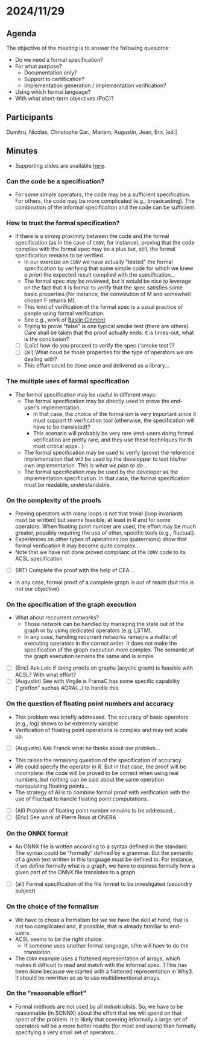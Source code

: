 # 2024/11/29

## Agenda

The objective of the meeting is to answer the following quesiotns:
- Do we need a formal specification?
- For what purpose?
  - Documentation only?
  - Support to certification?
  - Implementation generation / implementation verification?
- Using which formal language?
- With what short-term objectives (PoC)?

## Participants

Dumitru, Nicolas, Christophe Gar., Mariem, Augustin, Jean, Eric [ed.]

## Minutes
- Supporting slides are available [here](./slides-29-11.pdf).

### Can the code be a specification?
- For some simple operators, the code may be a sufficient specification. For others, the code may be more complicated (e.g., broadcasting). The combination of the informal specificaiton and the code can be sufficient.
### How to trust the formal specification?
- If there is a strong proximity between the code and the formal specification (as in the case of `CONV`, for instance), proving that the code complies with the formal spec may be a plus but, still, the formal specification remains to be verified.
  - In our exercize on `CONV` we have actually "tested" the formal specification by verifying that some simple code for which we knew *a priori* the expected result complied with the specification...
  - The formal spec may be reviewed, but it woiuld be nice to leverage on the fact that it is formal to verify that the spec satisfies some basic properties (for instance, the convolution of M and somewhell chosen F returns M).  
  - This kind of verification of the formal spec is a usual practice of people using formal verification. 
  - See e.g., work of [Basile Clément](https://basile.clement.pm/thesis.html)
  - Trying to prove "false" is one typical smoke test (there are others). Care shall be taken that the proof actually ends: it is times-out, what is the conclusion?
  - [ ] (Loïc) how do you proceed to verify the spec ('smoke test')?
  - [ ] (all) What coud be those properties for the type of operators we are dealing with?
  - This effort could be done once and delivered as a library...
### The multiple uses of formal specification
- The formal specification may be useful in different ways:
  - The formal specification may be directly used to prove the end-user's implementation. 
    - In that case, the choice of the formalism is very important since it must support th verification tool (otherwise, the specification will have to be translated)?
    - This scenario will probably be very rare (end-users doing formal verification are pretty rare, and they use these techniques for th most critical apps...)
  - The formal specification may be used to verify (prove) the reference implementation that will be used by the developper to test his/her own implementation. *This is what we plan to do...*
  - The formal specification  may be used by the developer as the implementation specification. In that case, the formal specification must be readable, understandable. 
### On the complexity of the proofs
- Proving operators with many loops is not that trivial (loop invariants must be written) but seems feasible, at least in $R$ and for some operators. When floating point number are used, the effort may be much greater, possibly requiring the use of other, specific tools (e.g., fluctuat). 
- Experiences on other types of operations (on quaternions) show that formal verification it may become quite complex...
- Note that we have not done proved complianc ot the `CONV` code to its ACSL specification
- [ ] (IRT) Complete the proof with the help of CEA...
- In any case, formal proof of a complete graph is out of reach (but htis is not our objective).
### On the specification of the graph execution
- What about reccurrent networks? 
  - Those network can be handled by managing the state out of the graph or by using dedicated operators (e.g; LSTM).
  - In any case, handling recurrent networks remaijns a matter of executing operators in the correct order. It does not make the specification of the graph execution more complex. The semantic of the graph execution remains the same and is simple. 
- [ ] (Eric) Ask Loïc if doing proofs on graphs (acyclic graph) is feasible with ACSL? With what effort?
- [ ] (Augustin) See with Virgile is FramaC has some specific capability ("greffon" suchas AORAI...) to handle this. 
### On the question of floating point numbers and accuracy
- This problem was briefly addressed. The accuracy of basic operators (e.g., $log$) shows to be extremely variable. 
- Verification of floating point operations is complex and may not scale up. 
- [ ] (Augustin) Ask Franck what he thinks about our problem... 
- This raises the remaining question of the specification of accuracy.
- We could specify the operator in $R$. But in that case, the proof will be incomplete: the code will be proved to be correct when using real numbers, but nothing can be said about the same operation manipulating floating points...
- The strategy of AI is to combine formal proof with verification with the use of Fluctuat to handle floating point computations. 
-  [ ] (All) Problem of floating point number remains to be addressed...
-  [ ] (Eric) See work of Pierre Roux at ONERA
### On the ONNX format
- An ONNX file is written according to a syntax defined in the standard. The syntax could be "formally" defined by a grammar. But the semantic of a given text written in this language must be defined to.  For instance, if we define formally what is a graph, we have to express formally how a given part of the ONNX file translates to a graph.
- [ ] (all) Formal specification of the file format to be investigated (secondry subject)
### On the choice of the formalism
- We have to chose a formalism for we we have the skill at hand, that is not too complicated and, if possible, that is already familiar to end-users.
- ACSL seems to be the right choice.
  - If someone uses another formal language, s/he will haev to do the translation.
- The `CONV` example uses a flattened representation of arrays, which makes it difficult to read and match with the informal spec. TThis has been done because we started with a flattened representation in Why3. It should be rewritten so as to use multidimentional arrays.
### On the "reasonable effort"
- Formal methods are not used by all industrialists. So, we have to be reasonnable (in SONNX) about the effort that we will spend on that spect of the problem. It is likely that covering informally a large set of operators will be a more better results (for most end users) than formally specifying a very small set of operators... 